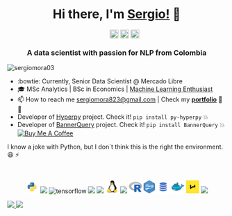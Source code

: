 <h1 align="center">Hi there, I'm <a href="https://sergiomora03.github.io">Sergio!</a> 👋</h1>

<p align="center"> 
&nbsp;&nbsp; &nbsp;&nbsp; &nbsp;&nbsp;
<!--- <a href="https://dev.to/sergiomorapardo"><img align="center" height="20" src="https://avatars2.githubusercontent.com/u/13521919?s=200&v=4" width="20"></a>&nbsp;&nbsp; --->
<a href="https://twitter.com/sergiomora03"><img align="center" height="20" src="https://github.com/WaylonWalker/WaylonWalker/blob/main/icon/twitter.png?raw=true" width="20"></a>
<!---<a href="https://instagram.com/sergiomora123"><img align="center" height="20" src="https://github.com/WaylonWalker/WaylonWalker/blob/main/icon/instagram.jpg?raw=true" width="20"></a>--->
<a href="https://www.buymeacoffee.com/sergiomorapardo"><img align="center" height="20" src="https://github.com/WaylonWalker/WaylonWalker/blob/main/icon/by-me-a-coffee.png?raw=true" width="20"></a>
<a href="https://www.linkedin.com/in/sergiomorapardo//"><img align="center" height="20" src="https://github.com/WaylonWalker/WaylonWalker/blob/main/icon/linkedin.png?raw=true" width="20"></a>
<!---<a href="https://www.kaggle.com/sergiomora823" target="blank"><img align="center" src="https://cdn.jsdelivr.net/npm/simple-icons@3.0.1/icons/kaggle.svg" alt="https://www.kaggle.com/sergiomora823" height="20" width="20" /></a>
<a href="https://medium.com/@sergiomora823" target="blank"><img align="center" src="https://cdn.jsdelivr.net/npm/simple-icons@3.0.1/icons/medium.svg" alt="@sergiomora823" height="20" width="20" /></a>
</p>--->

<h3 align="center">A data scientist with passion for NLP from Colombia</h3>

<p align="left"> <img src="https://komarev.com/ghpvc/?username=sergiomora03" alt="sergiomora03" /> </p>

<!--- ![counter](https://enh3txfdxq3wx3i.m.pipedream.net) --->

- :bowtie: Currently, Senior Data Scientist @ Mercado Libre
- 🎓 MSc Analytics | BSc in Economics | [Machine Learning Enthusiast](https://www.canva.com/design/DAEKCaCzdRk/ZD3DNaUAtgvBrMk7xrFdFg/view?utm_content=DAEKCaCzdRk&utm_campaign=designshare&utm_medium=link&utm_source=publishsharelink)
- 📫 How to reach me [sergiomora823@gmail.com](mailto:sergiomora823@gmail.com) | Check my **[portfolio](https://sergiomora03.github.io)**  :facepunch: :facepunch:
- Developer of [Hyperpy](https://pypi.org/project/py-hyperpy/) project. Check it! ```pip install py-hyperpy``` :boom:
- Developer of [BannerQuery](https://pypi.org/project/BannerQuery/) project. Check it! ```pip install BannerQuery``` :boom: <a href="https://www.buymeacoffee.com/sergiomorapardo" target="_blank"><img align="center" src="https://cdn.buymeacoffee.com/buttons/default-yellow.png" alt="Buy Me A Coffee" width="100" ></a></br>

I know a joke with Python, but I don´t think this is the right the environment. :laughing: ⚡

</br>

<p align="center"> 
<img height="30" src="https://raw.githubusercontent.com/github/explore/80688e429a7d4ef2fca1e82350fe8e3517d3494d/topics/python/python.png">
<img height="30" src="https://github.com/keras-team/keras-io/blob/master/theme/img/k-logo.png?raw=true">
<img src="https://www.vectorlogo.zone/logos/tensorflow/tensorflow-icon.svg" alt="tensorflow" width="30" height="30"/>
<img height="30" src="https://github.com/scikit-learn/scikit-learn/blob/master/doc/logos/scikit-learn-logo-notext.png?raw=true?raw=true">
<img height="30" src="https://raw.githubusercontent.com/pandas-dev/pandas/094c7ca008643dae47fe64345c6cd04e3fc50d6d/web/pandas/static/img/pandas_mark.svg?raw=true?raw=true">
<img src="https://github.com/devicons/devicon/blob/master/icons/linux/linux-original.svg" alt="linux" width="30" height="30"/>
<img height="30" src="https://git-scm.com/images/logos/downloads/Git-Icon-1788C.png">
<img height="30" src="https://raw.githubusercontent.com/github/explore/80688e429a7d4ef2fca1e82350fe8e3517d3494d/topics/r/r.png">
<img height="30" src="https://github.com/rstudio/shiny/blob/master/man/figures/logo.png?raw=true">
<img height="30" src="https://raw.githubusercontent.com/github/explore/80688e429a7d4ef2fca1e82350fe8e3517d3494d/topics/sql/sql.png">
<img height="30" src="https://github.com/docker/docker.github.io/blob/master/images/favicon.png">
<img height="30" src="https://raw.githubusercontent.com/h2oai/wave/master/docs/img/logo.svg">
<img height="30" src="https://raw.githubusercontent.com/plotly/dash/dev/dash/favicon.ico">


</p>

<div>
  <a href="/sergiomora03" align="left">
    <img src="https://github-readme-stats.vercel.app/api?username=sergiomora03&count_private=true&show_icons=true&icon_color=586069&title_color=42a4f0&text_color=586069&hide=issues&hide_border=true" />
  </a>
  <a href="/sergiomora03" align="right">
    <img src="https://github-readme-stats.vercel.app/api/top-langs/?username=sergiomora03&text_color=586069&layout=compact&hide_border=true&title_color=42a4f0" />
  </a>
</div>

<!--
<a href="https://github.com/sergiomora03/sergiomora03">
  <img align="center" src="https://github-readme-stats.vercel.app/api?username=sergiomora03&show_icons=true&include_all_commits=true&theme=dark" alt="sergio's github stats" />
</a>
<a href="https://github.com/sergiomora03/sergiomora03">
  <img align="center" src="https://github-readme-stats.vercel.app/api/top-langs/?username=sergiomora03&layout=compact&theme=dark" />
</a>
<a href="https://github.com/sergiomora03/BannerQuery">
  <img align="center" src="https://github-readme-stats.vercel.app/api/pin/?username=sergiomora03&repo=BannerQuery&theme=dark" />
</a>    
<a href="https://github.com/sergiomora03/sergiomora03.github.io">
  <img align="center" src="https://github-readme-stats.vercel.app/api/pin/?username=sergiomora03&repo=sergiomora03.github.io&theme=dark" />
</a> 
**sergiomora03/sergimora03** is a ✨ _special_ ✨ repository because its `README.md` (this file) appears on your GitHub profile.
https://www.geeksforgeeks.org/how-to-add-a-readme-to-your-github-profile/
![Github stats](https://github-readme-stats.vercel.app/api?username=sergiomora03)
![ReadMe Card](https://github-readme-stats.vercel.app/api/pin/?username=sergiomora03&repo=BannerQuery)
Opcion 1
<p align='center'>
<a href="https://dev.to/sergiomorapardo"><img height="20" src="https://raw.githubusercontent.com/WaylonWalker/WaylonWalker/main/icon/dev.png" width="20"></a>&nbsp;&nbsp;
<a href="https://twitter.com/sergiomora16"><img height="20" src="https://github.com/WaylonWalker/WaylonWalker/blob/main/icon/twitter.png?raw=true" width="20"></a>&nbsp;&nbsp;
<a href="https://instagram.com/sergiomora123"><img height="20" src="https://github.com/WaylonWalker/WaylonWalker/blob/main/icon/instagram.jpg?raw=true" width="20"></a>&nbsp;&nbsp; 
<a href="https://www.buymeacoffee.com/sergiomorapardo"><img height="20" src="https://github.com/WaylonWalker/WaylonWalker/blob/main/icon/by-me-a-coffee.png?raw=true" width="20"></a>
<a href="https://www.linkedin.com/in/sergiomorapardo//"><img height="20" src="https://github.com/WaylonWalker/WaylonWalker/blob/main/icon/linkedin.png?raw=true" width="20"></a>
</p>
Opción 2
<a href="https://www.linkedin.com/in/sergiomorapardo/" title="Linkedin"><img src="https://haifengjin.com/img/linkedin.svg" width="20"></a>&nbsp; &nbsp;
<a href="https://sergiomora03.github.io/" title="GitHub"><img src="https://haifengjin.com/img/github.svg" width="20"></a>&nbsp; &nbsp;
<a href="mailto:sergiomora823@gmail.com" title="E-mail"><img src="https://haifengjin.com/img/mail.svg" width="20"></a>&nbsp; &nbsp;
<a href="https://www.canva.com/design/DADhSYqSGD4/1rn2crvsGf4aLQNChQLlJA/view?utm_content=DADhSYqSGD4&utm_campaign=designshare&utm_medium=link&utm_source=sharebutton" title="Resume"><img src="https://haifengjin.com/img/scholar.svg" width="20"></a>
Here are some ideas to get you started:
- 🔭 I’m currently working on ...
- 🌱 I’m currently learning ...
- 👯 I’m looking to collaborate on ...
- 🤔 I’m looking for help with ...
- 💬 Ask me about my **Python library** [BannerQuery](https://pypi.org/project/BannerQuery/) -> Check it! ```pip install BannerQuery``` :boom:
- 📫 How to reach me: [sergiomora03.github.io](https://sergiomora03.github.io/)
- 😄 Pronouns: ...
- ⚡ Fun fact: ...
-->
